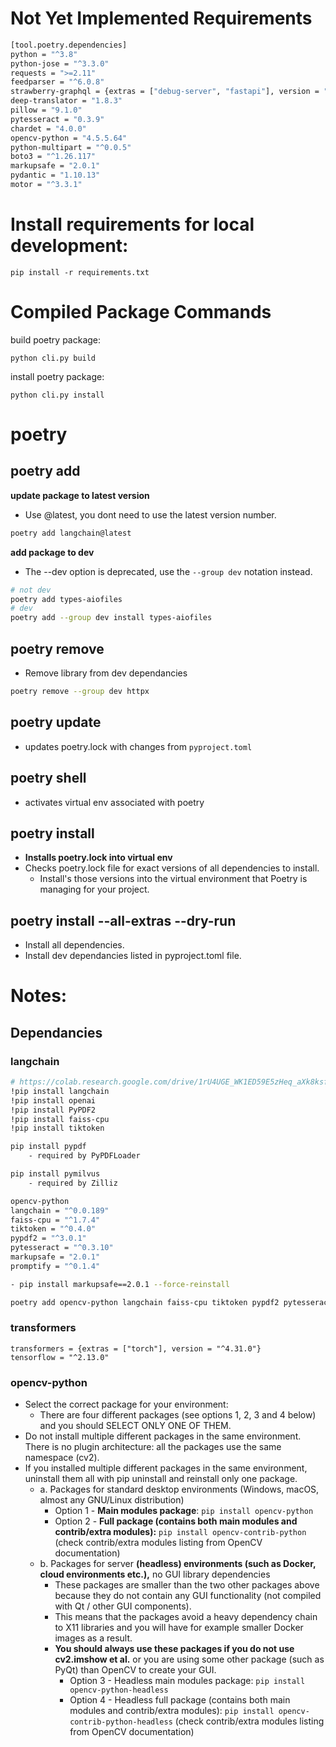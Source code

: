 

# Not Yet Implemented Requirements
```sh
[tool.poetry.dependencies]
python = "^3.8"
python-jose = "^3.3.0"
requests = ">=2.11"
feedparser = "^6.0.8"
strawberry-graphql = {extras = ["debug-server", "fastapi"], version = "^0.139.0"}
deep-translator = "1.8.3"
pillow = "9.1.0"
pytesseract = "0.3.9"
chardet = "4.0.0"
opencv-python = "4.5.5.64"
python-multipart = "^0.0.5"
boto3 = "^1.26.117"
markupsafe = "2.0.1"
pydantic = "1.10.13"
motor = "^3.3.1"
```

# Install requirements for local development:

`pip install -r requirements.txt`

# Compiled Package Commands

build poetry package:

`python cli.py build`

install poetry package:

`python cli.py install`


# poetry

## poetry add

__update package to latest version__

- Use @latest, you dont need to use the latest version number.
```sh
poetry add langchain@latest
```


__add package to dev__

- The --dev option is deprecated, use the `--group dev` notation instead.
```sh
# not dev
poetry add types-aiofiles
# dev
poetry add --group dev install types-aiofiles
```

## poetry remove

- Remove library from dev dependancies
```sh
poetry remove --group dev httpx
```

## poetry update
- updates poetry.lock with changes from `pyproject.toml`

## poetry shell
- activates virtual env associated with poetry

## poetry install
- __Installs poetry.lock into virtual env__
- Checks poetry.lock file for exact versions of all dependencies to install.
    - Install's those versions into the virtual environment that Poetry is managing for your project.

## poetry install --all-extras --dry-run
- Install all dependencies.
- Install dev dependancies listed in pyproject.toml file. 



# Notes:

## Dependancies

### langchain
```sh
# https://colab.research.google.com/drive/1rU4UGE_WK1ED59E5zHeq_aXk8ksf7njW?authuser=1#scrollTo=2VXlucKiW7bX
!pip install langchain
!pip install openai
!pip install PyPDF2
!pip install faiss-cpu
!pip install tiktoken

pip install pypdf
    - required by PyPDFLoader

pip install pymilvus
    - required by Zilliz
```

```sh
opencv-python
langchain = "^0.0.189"
faiss-cpu = "^1.7.4"
tiktoken = "^0.4.0"
pypdf2 = "^3.0.1"
pytesseract = "^0.3.10"
markupsafe = "2.0.1"
promptify = "^0.1.4"

- pip install markupsafe==2.0.1 --force-reinstall

poetry add opencv-python langchain faiss-cpu tiktoken pypdf2 pytesseract markupsafe promptify
```
### transformers
```
transformers = {extras = ["torch"], version = "^4.31.0"}
tensorflow = "^2.13.0"
```

### opencv-python

- Select the correct package for your environment:
    - There are four different packages (see options 1, 2, 3 and 4 below) and you should SELECT ONLY ONE OF THEM. 
- Do not install multiple different packages in the same environment. There is no plugin architecture: all the packages use the same namespace (cv2). 
- If you installed multiple different packages in the same environment, uninstall them all with pip uninstall and reinstall only one package.
    - a. Packages for standard desktop environments (Windows, macOS, almost any GNU/Linux distribution)
        - Option 1 - __Main modules package__: `pip install opencv-python`
        - Option 2 - __Full package (contains both main modules and contrib/extra modules):__ `pip install opencv-contrib-python` (check contrib/extra modules listing from OpenCV documentation)
    - b. Packages for server __(headless) environments (such as Docker, cloud environments etc.),__ no GUI library dependencies
        - These packages are smaller than the two other packages above because they do not contain any GUI functionality (not compiled with Qt / other GUI components). 
        - This means that the packages avoid a heavy dependency chain to X11 libraries and you will have for example smaller Docker images as a result. 
        - __You should always use these packages if you do not use cv2.imshow et al.__ or you are using some other package (such as PyQt) than OpenCV to create your GUI.
            - Option 3 - Headless main modules package: `pip install opencv-python-headless`
            - Option 4 - Headless full package (contains both main modules and contrib/extra modules): `pip install opencv-contrib-python-headless` (check contrib/extra modules listing from OpenCV documentation)

